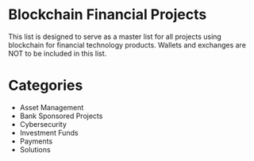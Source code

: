 # Blockchain Financial Projects

This list is designed to serve as a master list for all projects using blockchain for financial technology products. Wallets and exchanges are NOT to be included in this list.

# Categories
* Asset Management
* Bank Sponsored Projects
* Cybersecurity
* Investment Funds
* Payments
* Solutions